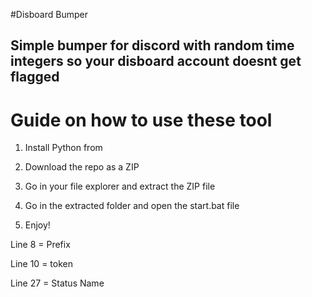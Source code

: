 #Disboard Bumper  
 
## Simple bumper for discord with random time integers so your disboard account doesnt get flagged  
  
# Guide on how to use these tool     
   
1. Install Python from   
    
2. Download the repo as a ZIP    
    
3. Go in your file explorer and extract the ZIP file  
  
4. Go in the extracted folder and open the start.bat file
 
5. Enjoy!   
    
Line 8 = Prefix   
  
Line 10 = token   
  
Line 27 = Status Name      